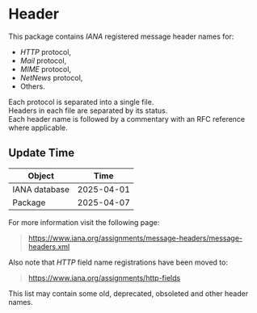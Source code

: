 # Header

This package contains _IANA_ registered message header names for:
* _HTTP_ protocol, 
* _Mail_ protocol,
* _MIME_ protocol, 
* _NetNews_ protocol,
* Others.

Each protocol is separated into a single file.  
Headers in each file are separated by its status.  
Each header name is followed by a commentary with an RFC reference where applicable.    

## Update Time

| Object        | Time       |
|---------------|------------|
| IANA database | 2025-04-01 |
| Package       | 2025-04-07 |


For more information visit the following page:
> https://www.iana.org/assignments/message-headers/message-headers.xml

Also note that _HTTP_ field name registrations have been moved to:
> https://www.iana.org/assignments/http-fields 

This list may contain some old, deprecated, obsoleted and other header names.

